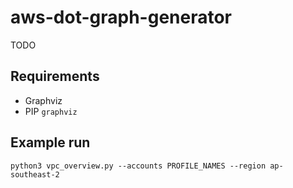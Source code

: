 # aws-dot-graph-generator
TODO

## Requirements
 - Graphviz
 - PIP `graphviz`

## Example run
`python3 vpc_overview.py --accounts PROFILE_NAMES --region ap-southeast-2`
